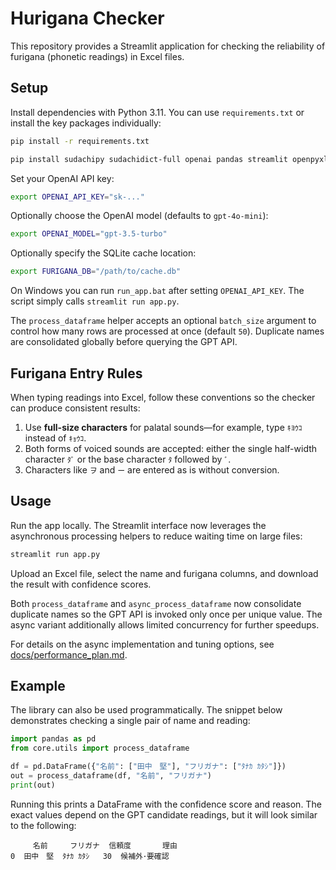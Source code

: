 # Hurigana Checker

This repository provides a Streamlit application for checking the reliability of furigana (phonetic readings) in Excel files.

## Setup

Install dependencies with Python 3.11.  You can use ``requirements.txt`` or
install the key packages individually:

```bash
pip install -r requirements.txt
```

```bash
pip install sudachipy sudachidict-full openai pandas streamlit openpyxl xlsxwriter
```

Set your OpenAI API key:

```bash
export OPENAI_API_KEY="sk-..."
```

Optionally choose the OpenAI model (defaults to `gpt-4o-mini`):

```bash
export OPENAI_MODEL="gpt-3.5-turbo"
```

Optionally specify the SQLite cache location:

```bash
export FURIGANA_DB="/path/to/cache.db"
```

On Windows you can run ``run_app.bat`` after setting ``OPENAI_API_KEY``.
The script simply calls ``streamlit run app.py``.

The ``process_dataframe`` helper accepts an optional ``batch_size`` argument
to control how many rows are processed at once (default ``50``). Duplicate
names are consolidated globally before querying the GPT API.

## Furigana Entry Rules

When typing readings into Excel, follow these conventions so the checker can
produce consistent results:

1. Use **full-size characters** for palatal sounds—for example, type ``ｷﾖｳｺ``
   instead of ``ｷｮｳｺ``.
2. Both forms of voiced sounds are accepted: either the single half-width
   character ``ﾀﾞ`` or the base character ``ﾀ`` followed by ``ﾞ``.
3. Characters like ``ヲ`` and ``ー`` are entered as is without conversion.

## Usage

Run the app locally. The Streamlit interface now leverages the asynchronous
processing helpers to reduce waiting time on large files:

```bash
streamlit run app.py
```

Upload an Excel file, select the name and furigana columns, and download the result with confidence scores.

Both ``process_dataframe`` and ``async_process_dataframe`` now consolidate
duplicate names so the GPT API is invoked only once per unique value. The async
variant additionally allows limited concurrency for further speedups.

For details on the async implementation and tuning options, see
[docs/performance_plan.md](docs/performance_plan.md).

## Example

The library can also be used programmatically. The snippet below
demonstrates checking a single pair of name and reading:

```python
import pandas as pd
from core.utils import process_dataframe

df = pd.DataFrame({"名前": ["田中　堅"], "フリガナ": ["ﾀﾅｶ ｶﾀｼ"]})
out = process_dataframe(df, "名前", "フリガナ")
print(out)
```

Running this prints a DataFrame with the confidence score and reason.
The exact values depend on the GPT candidate readings, but it will look
similar to the following:

```
     名前     フリガナ  信頼度       理由
0  田中　堅  ﾀﾅｶ ｶﾀｼ   30  候補外･要確認
```
